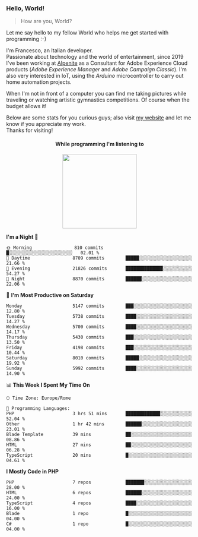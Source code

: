 ### Hello, World!

> How are you, World?

Let me say hello to my fellow World who helps me get started with programming :-)

I'm Francesco, an Italian developer.  
Passionate about technology and the world of entertainment, since 2019 I've been working at [Alpenite](https://www.alpenite.com) as a Consultant for Adobe Experience Cloud products (*Adobe Experience Manager* and *Adobe Campaign Classic*). I'm also very interested in IoT, using the *Arduino* microcontroller to carry out home automation projects.

When I'm not in front of a computer you can find me taking pictures while traveling or watching artistic gymnastics competitions. Of course when the budget allows it!

Below are some stats for you curious guys; also visit [my website](https://www.francescorega.eu) and let me know if you appreciate my work.  
Thanks for visiting!

<div align="center">
  <h4>While programming I'm listening to</h4>
  <a href="https://apps.francescorega.eu/now-playing/11147232609" target="_blank"><img src="https://apps.francescorega.eu/now-playing/11147232609" width="200"></a>
</div>

<!--START_SECTION:waka-->
**I'm a Night 🦉** 

```text
🌞 Morning                810 commits         █░░░░░░░░░░░░░░░░░░░░░░░░   02.01 % 
🌆 Daytime                8709 commits        █████░░░░░░░░░░░░░░░░░░░░   21.66 % 
🌃 Evening                21826 commits       ██████████████░░░░░░░░░░░   54.27 % 
🌙 Night                  8870 commits        ██████░░░░░░░░░░░░░░░░░░░   22.06 % 
```
📅 **I'm Most Productive on Saturday** 

```text
Monday                   5147 commits        ███░░░░░░░░░░░░░░░░░░░░░░   12.80 % 
Tuesday                  5738 commits        ████░░░░░░░░░░░░░░░░░░░░░   14.27 % 
Wednesday                5700 commits        ████░░░░░░░░░░░░░░░░░░░░░   14.17 % 
Thursday                 5430 commits        ███░░░░░░░░░░░░░░░░░░░░░░   13.50 % 
Friday                   4198 commits        ███░░░░░░░░░░░░░░░░░░░░░░   10.44 % 
Saturday                 8010 commits        █████░░░░░░░░░░░░░░░░░░░░   19.92 % 
Sunday                   5992 commits        ████░░░░░░░░░░░░░░░░░░░░░   14.90 % 
```


📊 **This Week I Spent My Time On** 

```text
🕑︎ Time Zone: Europe/Rome

💬 Programming Languages: 
PHP                      3 hrs 51 mins       █████████████░░░░░░░░░░░░   52.04 % 
Other                    1 hr 42 mins        ██████░░░░░░░░░░░░░░░░░░░   23.01 % 
Blade Template           39 mins             ██░░░░░░░░░░░░░░░░░░░░░░░   08.86 % 
HTML                     27 mins             ██░░░░░░░░░░░░░░░░░░░░░░░   06.28 % 
TypeScript               20 mins             █░░░░░░░░░░░░░░░░░░░░░░░░   04.61 % 
```

**I Mostly Code in PHP** 

```text
PHP                      7 repos             ███████░░░░░░░░░░░░░░░░░░   28.00 % 
HTML                     6 repos             ██████░░░░░░░░░░░░░░░░░░░   24.00 % 
TypeScript               4 repos             ████░░░░░░░░░░░░░░░░░░░░░   16.00 % 
Blade                    1 repo              █░░░░░░░░░░░░░░░░░░░░░░░░   04.00 % 
C#                       1 repo              █░░░░░░░░░░░░░░░░░░░░░░░░   04.00 % 
```




<!--END_SECTION:waka-->
